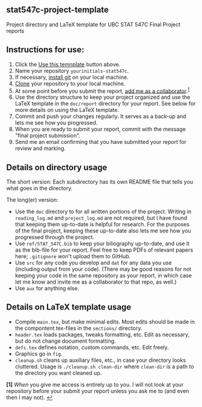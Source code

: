 ## stat547c-project-template
Project directory and LaTeX template for UBC STAT 547C Final Project reports

## Instructions for use:
1. Click the [Use this temnplate](https://github.com/ben-br/stat-547c-template/generate) button above.
1. Name your repository `yourinitials-stat547c`.
1. If necessary, [install git](https://git-scm.com/book/en/v2/Getting-Started-Installing-Git) on your local machine.
1. [Clone](https://git-scm.com/docs/git-clone) your repository to your local machine.
1. At some point before you submit the report, [add me as a collaborator](https://help.github.com/en/articles/inviting-collaborators-to-a-personal-repository).<sup id="a1">[1](#f1)</sup>
1. Use the directory structure to keep your project organized and use the LaTeX template in the `doc/report` directory for your report. See below for more details on using the LaTeX template.
1. Commit and push your changes regularly. It serves as a back-up and lets me see how you progressed.
1. When you are ready to submit your report, commit with the message "final project submission".
1. Send me an email confirming that you have submitted your report for review and marking.


## Details on directory usage
The short version: Each subdirectory has its own README file that tells you what goes in the directory.

The long(er) version: 
* Use the `doc` directory to for all written portions of the project. Writing in `reading_log.md` and `project_log.md` are not required, but I have found that keeping them up-to-date is helpful for research. For the purposes of the final project, keeping these up-to-date also lets me see how you progressed through the project.
* Use `ref/STAT_547C.bib` to keep your biliography up-to-date, and use it as the bib-file for your report. Feel free to keep PDFs of relevant papers here; `.gitignore` won't upload them to GitHub.
* Use `src` for any code you develop and `dat` for any data you use (including output from your code). (There may be good reasons for not keeping your code in the same repository as your report, in which case let me know and invite me as a collaborator to that repo, as well.)
* Use `aux` for anything else.

## Details on LaTeX template usage
* Compile `main.tex`, but make minimal edits. Most edits should be made in the compontent tex-files in the `sections/` directory.
* `header.tex` loads packages, tweaks formatting, etc. Edit as necessary, but do not change document formatting.
* `defs.tex` defines notation, custom commands, etc. Edit freely.
* Graphics go in `fig`.
* `cleanup.sh` cleans up auxiliary files, etc., in case your directory looks cluttered. Usage is `./cleanup.sh clean-dir` where `clean-dir` is a path to the directory you want cleaned up.


<b id="f1">[1]</b> *When* you give me access is entirely up to you. I will not look at your repository before your submit your report unless you ask me to (and even then I may not). [↩](#a1)
